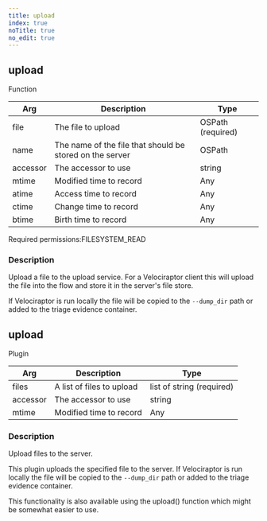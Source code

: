 ```yaml
---
title: upload
index: true
noTitle: true
no_edit: true
---
```




<div class="vql_item"></div>


## upload
<span class='vql_type label label-warning pull-right page-header'>Function</span>



<div class="vqlargs"></div>

Arg | Description | Type
----|-------------|-----
file|The file to upload|OSPath (required)
name|The name of the file that should be stored on the server|OSPath
accessor|The accessor to use|string
mtime|Modified time to record|Any
atime|Access time to record|Any
ctime|Change time to record|Any
btime|Birth time to record|Any

<span class="permission_list vql_type">Required permissions:</span><span class="permission_list linkcolour label label-important">FILESYSTEM_READ</span>

### Description

Upload a file to the upload service. For a Velociraptor client this
will upload the file into the flow and store it in the server's file store.

If Velociraptor is run locally the file will be copied to the
`--dump_dir` path or added to the triage evidence container.




<div class="vql_item"></div>


## upload
<span class='vql_type label label-warning pull-right page-header'>Plugin</span>



<div class="vqlargs"></div>

Arg | Description | Type
----|-------------|-----
files|A list of files to upload|list of string (required)
accessor|The accessor to use|string
mtime|Modified time to record|Any

### Description

Upload files to the server.

This plugin uploads the specified file to the server. If Velociraptor
is run locally the file will be copied to the `--dump_dir` path or
added to the triage evidence container.

This functionality is also available using the upload() function which
might be somewhat easier to use.


